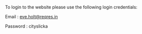 To login to the website please use the following login credentials:

Email : eve.holt@reqres.in

Password : cityslicka